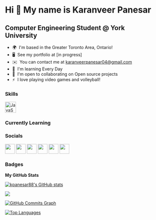 <!--
<img alt="Night Coding" src="./assets/Hand%20Wave.gif" width='40' align="left"/><h2>Hey there! I'm Karanveer</h2>

<img alt="Night Coding" src="./assets/cat-computer.gif" width='250' align="right"/>

### 🛠 &nbsp;Tech Stack
[![My Skills](https://skillicons.dev/icons?i=autocad,arduino,bash,bootstrap,c,cpp,css,eclipse,git,github,html,js,java,matlab,nodejs,nextjs,py,react,vscode&perline=8)](https://skillicons.dev)
-->

Hi 👋 My name is Karanveer Panesar
===========================

Computer Engineering Student @ York University
------------------

* 🌍  I'm based in the Greater Toronto Area, Ontario!
* 🖥️  See my portfolio at [in progress]
* ✉️  You can contact me at [karanveerpanesar04@gmail.com](mailto:karanveerpanesar04@gmail.com)
* 🧠  I'm learning Every Day
* 🤝  I'm open to collaborating on Open source projects
* ⚡  I love playing video games and volleyball!

### Skills

<p align="left">
  
<a href="https://developer.mozilla.org/en-US/docs/Web/JavaScript" target="_blank" rel="noreferrer"><img src="https://raw.githubusercontent.com/danielcranney/readme-generator/main/public/icons/skills/javascript-colored.svg" width="36" height="36" alt="JavaScript" /></a>

</p>

### Currently Learning


### Socials

<p align="left"> <a href="https://discord.com/users/AA-Ron#0695" target="_blank" rel="noreferrer"><img src="https://raw.githubusercontent.com/danielcranney/readme-generator/main/public/icons/socials/discord.svg" width="32" height="32" /></a> <a href="https://www.facebook.com/aaronrodi" target="_blank" rel="noreferrer"><img src="https://raw.githubusercontent.com/danielcranney/readme-generator/main/public/icons/socials/facebook.svg" width="32" height="32" /></a> <a href="https://www.github.com/metalhead5209" target="_blank" rel="noreferrer"><img src="https://raw.githubusercontent.com/danielcranney/readme-generator/main/public/icons/socials/github.svg" width="32" height="32" /></a> <a href="http://www.instagram.com/a_wodi" target="_blank" rel="noreferrer"><img src="https://raw.githubusercontent.com/danielcranney/readme-generator/main/public/icons/socials/instagram.svg" width="32" height="32" /></a> <a href="https://www.linkedin.com/in/aaron-rodi" target="_blank" rel="noreferrer"><img src="https://raw.githubusercontent.com/danielcranney/readme-generator/main/public/icons/socials/linkedin.svg" width="32" height="32" /></a> <a href="https://www.twitter.com/a_wodi_" target="_blank" rel="noreferrer"><img src="https://raw.githubusercontent.com/danielcranney/readme-generator/main/public/icons/socials/twitter.svg" width="32" height="32" /></a></p>

### Badges

<b>My GitHub Stats</b>

<a href="http://www.github.com/kpanesar88"><img src="https://github-readme-stats.vercel.app/api?username=kpanesar88&show_icons=true&hide=&count_private=true&title_color=0891b2&text_color=ffffff&icon_color=0891b2&bg_color=1c1917&hide_border=true&show_icons=true" alt="kpanesar88's GitHub stats" /></a>

<a href="http://www.github.com/kpanesar88"><img src="https://github-readme-streak-stats.herokuapp.com/?user=metalhead5209&stroke=ffffff&background=1c1917&ring=0891b2&fire=0891b2&currStreakNum=ffffff&currStreakLabel=0891b2&sideNums=ffffff&sideLabels=ffffff&dates=ffffff&hide_border=true" /></a>

<a href="http://www.github.com/kpanesar88"><img src="https://activity-graph.herokuapp.com/graph?username=metalhead5209&bg_color=1c1917&color=ffffff&line=0891b2&point=ffffff&area_color=1c1917&area=true&hide_border=true&custom_title=GitHub%20Commits%20Graph" alt="GitHub Commits Graph" /></a>

<a href="https://github.com/kpanesar88" align="left"><img src="https://github-readme-stats.vercel.app/api/top-langs/?username=kpanesar88&langs_count=10&title_color=0891b2&text_color=ffffff&icon_color=0891b2&bg_color=1c1917&hide_border=true&locale=en&custom_title=Top%20%Languages" alt="Top Languages" /></a>







